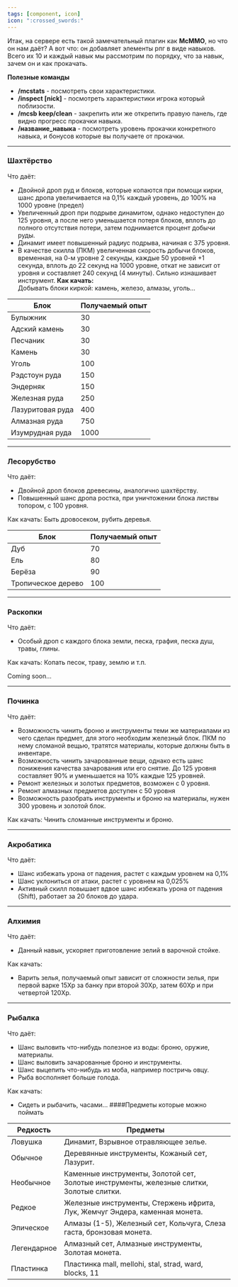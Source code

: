 ```yaml
---
tags: [component, icon]
icon: ":crossed_swords:"
---
```


Итак, на сервере есть такой замечательный плагин как **McMMO**, но что он нам даёт? А вот что: он добавляет элементы рпг в виде навыков. Всего их 10 и каждый навык мы рассмотрим по порядку, что за навык, зачем он и как прокачать.

**Полезные команды**
- **/mcstats** - посмотреть свои характеристики.
- **/inspect [nick]** - посмотреть характеристики игрока который поблизости.
- **/mcsb keep/clean** - закрепить или же открепить правую панель, где видно прогресс прокачки навыка.
- **/название_навыка** - посмотреть уровень прокачки конкретного навыка, и бонусов которые вы получаете от прокачки.


------------

### Шахтёрство
Что даёт:
- Двойной дроп руд и блоков, которые копаются при помощи кирки, шанс дропа увеличивается на 0,1% каждый уровень, до 100% на 1000 уровне (предел)
- Увеличенный дроп при подрыве динамитом, однако недоступен до 125 уровня, а после него уменьшается потеря блоков, вплоть до полного отсутствия потери, затем поднимается процент добычи руды.
- Динамит имеет повышенный радиус подрыва, начиная с 375 уровня.
- В качестве скилла (ПКМ) увеличенная скорость добычи блоков, временная, на 0-м уровне 2 секунды, каждые 50 уровней +1 секунда, вплоть до 22 секунд на 1000 уровне, откат не зависит от уровня и составляет 240 секунд (4 минуты). Сильно изнашивает инструмент.
**Как качать:** </br>
  Добывать блоки киркой: камень, железо, алмазы, уголь…
  
|  **Блок** | **Получаемый опыт**   |   
| ------------ | ------------ |
|Булыжник   |  30 |
| Адский камень  | 30  |
| Песчаник  |  30 |
|Камень   | 30  |
| Уголь  | 100  |
|  Рэдстоун руда | 150  |
| Эндерняк  | 150  |
| Железная руда | 250  |
| Лазуритовая руда  | 400  |
| Алмазная руда  | 750  |
| Изумрудная руда  | 1000  |

------------

### Лесорубство 
Что даёт:
- Двойной дроп блоков древесины, аналогично шахтёрству.
- Повышенный шанс дропа ростка, при уничтожении блока листвы топором, с 100 уровня.

Как качать:
Быть дровосеком, рубить деревья.	

| **Блок**  | **Получаемый опыт**  |
| ------------ | ------------ |
|  Дуб |  70 |
|  Ель | 80  |
| Берёза  |  90 |
| Тропическое дерево  |  100 |


------------
### Раскопки
Что даёт:
- Особый дроп с каждого блока земли, песка, графия, песка душ, травы, глины.

Как качать:
Копать песок, траву, землю и т.п.


Coming soon...

------------

### Починка
Что даёт:
- Возможность чинить броню и инструменты теми же материалами из чего сделан предмет, для этого необходим железный блок. ПКМ по нему сломаной вещью, тратятся материалы, которые должны быть в инвентаре.
- Возможность чинить зачарованные вещи, однако есть шанс понижения качества зачарования или его снятие. До 125 уровня составляет 90% и уменьшается на 10% каждые 125 уровней.
- Ремонт железных и золотых предметов, возможен с 0 уровня.
- Ремонт алмазных предметов доступен с 50 уровня
- Возможность разобрать инструменты и броню на материалы, нужен 300 уровень и золотой блок.

Как качать:
Чинить сломанные инструменты и броню.

------------
### Акробатика 
Что даёт:
- Шанс избежать урона от падения, растет с каждым уровнем на 0,1%
- Шанс уклониться от атаки, растет с уровнем на 0,025%
- Активный скилл повышает вдвое шанс избежать урона от падения (Shift), работает за 20 блоков до удара.

------------
### Алхимия
Что даёт:
- Данный навык, ускоряет приготовление зелий в варочной стойке.

Как качать:
- Варить зелья, получаемый опыт зависит от сложности зелья, при первой варке 15Xp за банку при второй 30Xp, затем 60Xp и при четвертой 120Xp.

------------

### Рыбалка
Что даёт:
- Шанс выловить что-нибудь полезное из воды: броню, оружие, материалы.
- Шанс выловить зачарованные броню и инструменты.
- Шанс выцепить что-нибудь из моба, например постричь овцу.
- Рыба восполняет больше голода.

Как качать:
- Сидеть и рыбачить, часами…
####Предметы которые можно поймать

| **Редкость**  |  **Предметы** |
| ------------ | ------------ |
| Ловушка  | Динамит, Взрывное отравляющее зелье.  |
| Обычное  | Деревянные инструменты, Кожаный сет, Лазурит.  |
| Необычное  |  Каменные инструменты, Золотой сет, Золотые инструменты, железные слитки, Золотые слитки. |
| Редкое  | Железные инструменты, Стержень ифрита, Лук, Жемчуг Эндера, каменная монета.  |
| Эпическое  | Алмазы (1-5), Железный сет, Кольчуга, Слеза гаста, бронзовая монета.  |
| Легендарное  | Алмазный сет, Алмазные инструменты, Золотая монета.  |
| Пластинка  | Пластинка	mall, mellohi, stal, strad, ward, blocks, 11  |




